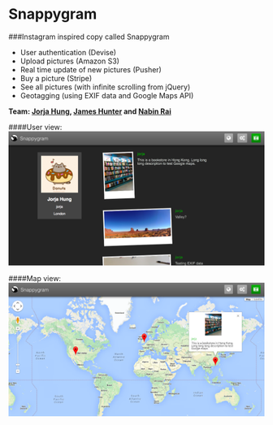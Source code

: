 Snappygram
==========

###Instagram inspired copy called Snappygram

- User authentication (Devise)
- Upload pictures (Amazon S3)
- Real time update of new pictures (Pusher)
- Buy a picture (Stripe)
- See all pictures (with infinite scrolling from jQuery)
- Geotagging (using EXIF data and Google Maps API)


**Team: [Jorja Hung](https://github.com/jorjahung), [James Hunter](https://github.com/nottheusual) and [Nabin Rai](https://github.com/nabin369)**

####User view:
![alt text](https://raw.githubusercontent.com/jorjahung/Snappygram/master/screenshot2.png "Snappygram")

####Map view:
![alt text](https://raw.githubusercontent.com/jorjahung/Snappygram/master/screenshot1.png "Snappygram")